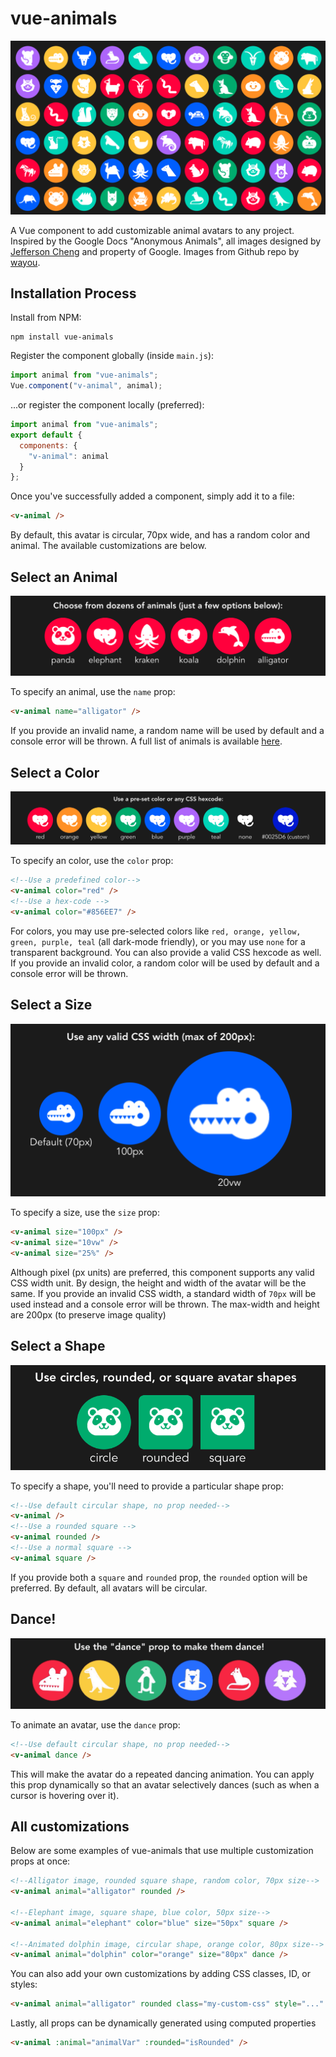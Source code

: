 # vue-animals

![Vue Animals](./assets/hero.png)

A Vue component to add customizable animal avatars to any project. Inspired by the Google Docs "Anonymous Animals", all images designed by [Jefferson Cheng](https://jeffersoncheng.com/Anonymous-Animals) and property of Google. Images from Github repo by [wayou](https://github.com/wayou/anonymous-animals).

## Installation Process

Install from NPM:

```
npm install vue-animals
```

Register the component globally (inside `main.js`):

```javascript
import animal from "vue-animals";
Vue.component("v-animal", animal);
```

...or register the component locally (preferred):

```javascript
import animal from "vue-animals";
export default {
  components: {
    "v-animal": animal
  }
};
```

Once you've successfully added a component, simply add it to a file:

```html
<v-animal />
```

By default, this avatar is circular, 70px wide, and has a random color and animal. The available customizations are below.

## Select an Animal

![Animals](./assets/animals.png)

To specify an animal, use the `name` prop:

```html
<v-animal name="alligator" />
```

If you provide an invalid name, a random name will be used by default and a console error will be thrown. A full list of animals is available [here](https://medium.com/@roeder/these-are-all-of-the-anonymous-google-docs-animals-i-have-seen-so-far-8e33e0405993).

## Select a Color

![Colors](./assets/colors.png)

To specify an color, use the `color` prop:

```html
<!--Use a predefined color-->
<v-animal color="red" />
<!--Use a hex-code -->
<v-animal color="#856EE7" />
```

For colors, you may use pre-selected colors like `red, orange, yellow, green, purple, teal` (all dark-mode friendly), or you may use `none` for a transparent background. You can also provide a valid CSS hexcode as well. If you provide an invalid color, a random color will be used by default and a console error will be thrown.

## Select a Size

![Sizes](./assets/sizes.png)

To specify a size, use the `size` prop:

```html
<v-animal size="100px" />
<v-animal size="10vw" />
<v-animal size="25%" />
```

Although pixel (px units) are preferred, this component supports any valid CSS width unit. By design, the height and width of the avatar will be the same. If you provide an invalid CSS width, a standard width of `70px` will be used instead and a console error will be thrown. The max-width and height are 200px (to preserve image quality)

## Select a Shape

![Sizes](./assets/shapes.png)

To specify a shape, you'll need to provide a particular shape prop:

```html
<!--Use default circular shape, no prop needed-->
<v-animal />
<!--Use a rounded square -->
<v-animal rounded />
<!--Use a normal square -->
<v-animal square />
```

If you provide both a `square` and `rounded` prop, the `rounded` option will be preferred. By default, all avatars will be circular.

## Dance!

![Dance](./assets/dance.gif)

To animate an avatar, use the `dance` prop:

```html
<!--Use default circular shape, no prop needed-->
<v-animal dance />
```

This will make the avatar do a repeated dancing animation. You can apply this prop dynamically so that an avatar selectively dances (such as when a cursor is hovering over it).

## All customizations

Below are some examples of vue-animals that use multiple customization props at once:

```html
<!--Alligator image, rounded square shape, random color, 70px size-->
<v-animal animal="alligator" rounded />

<!--Elephant image, square shape, blue color, 50px size-->
<v-animal animal="elephant" color="blue" size="50px" square />

<!--Animated dolphin image, circular shape, orange color, 80px size-->
<v-animal animal="dolphin" color="orange" size="80px" dance />
```

You can also add your own customizations by adding CSS classes, ID, or styles:

```html
<v-animal animal="alligator" rounded class="my-custom-css" style="..." />
```

Lastly, all props can be dynamically generated using computed properties

```html
<v-animal :animal="animalVar" :rounded="isRounded" />
```
